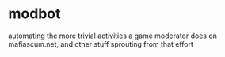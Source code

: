 # modbot
automating the more trivial activities a game moderator does on mafiascum.net, and other stuff sprouting from that effort
